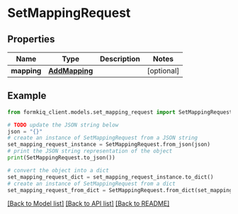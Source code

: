 # SetMappingRequest


## Properties

Name | Type | Description | Notes
------------ | ------------- | ------------- | -------------
**mapping** | [**AddMapping**](AddMapping.md) |  | [optional] 

## Example

```python
from formkiq_client.models.set_mapping_request import SetMappingRequest

# TODO update the JSON string below
json = "{}"
# create an instance of SetMappingRequest from a JSON string
set_mapping_request_instance = SetMappingRequest.from_json(json)
# print the JSON string representation of the object
print(SetMappingRequest.to_json())

# convert the object into a dict
set_mapping_request_dict = set_mapping_request_instance.to_dict()
# create an instance of SetMappingRequest from a dict
set_mapping_request_from_dict = SetMappingRequest.from_dict(set_mapping_request_dict)
```
[[Back to Model list]](../README.md#documentation-for-models) [[Back to API list]](../README.md#documentation-for-api-endpoints) [[Back to README]](../README.md)


